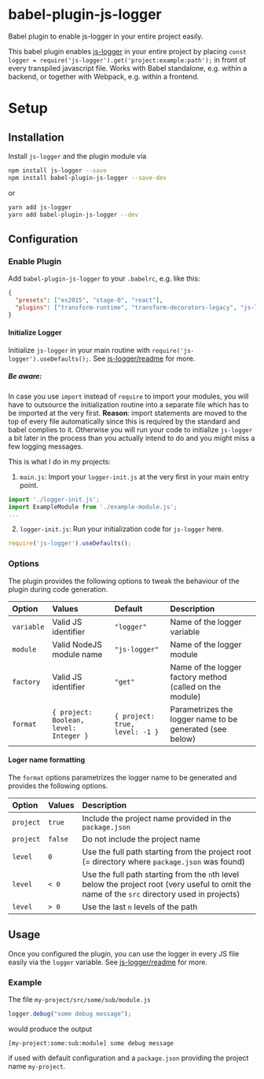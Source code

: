 # babel-plugin-js-logger

Babel plugin to enable js-logger in your entire project easily.

This babel plugin enables [js-logger](https://github.com/jonnyreeves/js-logger) in your entire project by placing `const logger = require('js-logger').get('project:example:path');` in front of every transpiled javascript file. Works with Babel standalone, e.g. within a backend, or together with Webpack, e.g. within a frontend.

# Setup

## Installation

Install `js-logger` and the plugin module via

```sh
npm install js-logger --save
npm install babel-plugin-js-logger --save-dev
```

or

```sh
yarn add js-logger
yarn add babel-plugin-js-logger --dev
```

## Configuration

### Enable Plugin

Add `babel-plugin-js-logger` to your `.babelrc`, e.g. like this:

```json
{
  "presets": ["es2015", "stage-0", "react"],
  "plugins": ["transform-runtime", "transform-decorators-legacy", "js-logger"]
}
```
#### Initialize Logger

Initialize `js-logger` in your main routine with `require('js-logger').useDefaults();`. See [js-logger/readme](https://github.com/jonnyreeves/js-logger/blob/master/README.md) for more.

##### Be aware:

In case you use `import` instead of `require` to import your modules, you will have to outsource the initialization routine into a separate file which has to be imported at the very first. **Reason**: import statements are moved to the top of every file automatically since this is required by the standard and babel complies to it. Otherwise you will run your code to initialize `js-logger` a bit later in the process than you actually intend to do and you might miss a few logging messages.

This is what I do in my projects:

1) `main.js`: Import your `logger-init.js` at the very first in your main entry point.

```js
import './logger-init.js';
import ExampleModule from './example-module.js';
...
```

2) `logger-init.js`: Run your initialization code for `js-logger` here.

```js
require('js-logger').useDefaults();
```

### Options

The plugin provides the following options to tweak the behaviour of the plugin during code generation.

| Option | Values | Default | Description  |
| :--- | :--- | :--- | :--- |
| `variable` | Valid JS identifier | `"logger"` | Name of the logger variable |
| `module` | Valid NodeJS module name | `"js-logger"` | Name of the logger module |
| `factory` | Valid JS identifier | `"get"` | Name of the logger factory method (called on the module) |
| `format` | `{ project: Boolean, level: Integer }` | `{ project: true, level: -1 }` | Parametrizes the logger name to be generated (see below) |

#### Loger name formatting

The `format` options parametrizes the logger name to be generated and provides the following options.

| Option | Values | Description  |
| :--- | :--- | :--- |
| `project` | `true` | Include the project name provided in the `package.json` |
| `project` | `false` | Do not include the project name |
| `level` | `0` | Use the full path starting from the project root (= directory where `package.json` was found) |
| `level` | `< 0` | Use the full path starting from the `n`th level below the project root (very useful to omit the name of the `src` directory used in projects) |
| `level` | `> 0` | Use the last `n` levels of the path  |



## Usage

Once you configured the plugin, you can use the logger in every JS file easily via the `logger` variable. See [js-logger/readme](https://github.com/jonnyreeves/js-logger/blob/master/README.md) for more.

### Example

The file `my-project/src/some/sub/module.js`

```js
logger.debug("some debug message");
```

would produce the output

```
[my-project:some:sub:module] some debug message
```
if used with default configuration and a `package.json` providing the project name `my-project`.
